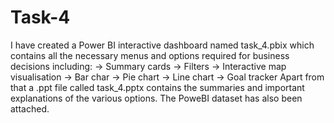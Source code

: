 # Task-4
I have created a Power BI interactive dashboard named task_4.pbix which contains all the necessary menus and options required for business decisions including:
-> Summary cards
-> Filters
-> Interactive map visualisation
-> Bar char
-> Pie chart
-> Line chart
-> Goal tracker
Apart from that a .ppt file called task_4.pptx contains the summaries and important explanations of the various options. The PoweBI dataset has also been attached. 
